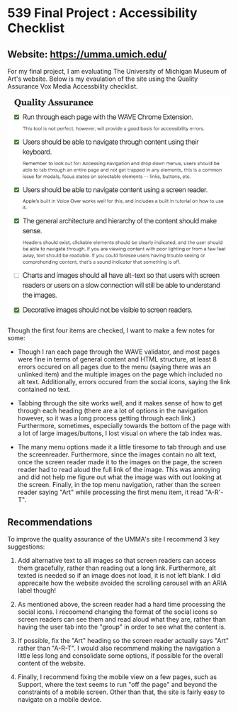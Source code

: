 # 539 Final Project : Accessibility Checklist

## Website: https://umma.umich.edu/

For my final project, I am evaluating The University of Michigan Museum of Art's website. Below is my evaulation of the site using the Quality Assurance Vox Media Accessbility checklist. 

![](checklist.png)

Though the first four items are checked, I want to make a few notes for some:

* Though I ran each page through the WAVE validator, and most pages were fine in terms of general content and HTML structure, at least 8 errors occured on all pages due to the menu (saying there was an unlinked item) and the multiple images on the page which included no alt text. Additionally, errors occured from the social icons, saying the link contained no text.

* Tabbing through the site works well, and it makes sense of how to get through each heading (there are a lot of options in the navigation however, so it was a long process getting through each link.) Furthermore, sometimes, especially towards the bottom of the page with a lot of large images/buttons, I lost visual on where the tab index was. 

* The many menu options made it a little tiresome to tab through and use the screenreader. Furthermore, since the images contain no alt text, once the screen reader made it to the images on the page, the screen reader had to read aloud the full link of the image. This was annoying and did not help me figure out what the image was with out looking at the screen. Finally, in the top menu navigation, rather than the screen reader saying "Art" while processing the first menu item, it read "A-R'-T".


## Recommendations 
To improve the quality assurance of the UMMA's site I recommend 3 key suggestions:

1. Add alternative text to all images so that screen readers can access them gracefully, rather than reading out a long link. Furthermore, alt texted is needed so if an image does not load, it is not left blank. I did apprecaite how the website avoided the scrolling carousel with an ARIA label though! 

2. As mentioned above, the screen reader had a hard time processing the social icons. I recoomend changing the format of the social icons so screen readers can see them and read aloud what they are, rather than having the user tab into the "group" in order to see what the content is. 

3. If possible, fix the "Art" heading so the screen reader actually says "Art" rather than "A-R-T". I would also recommend making the navigation a little less long and consolidate some options, if possible for the overall content of the website.

4. Finally, I recommend fixing the mobile view on a few pages, such as Support, where the text seems to run "off the page" and beyond the constraints of a mobile screen. Other than that, the site is fairly easy to navigate on a mobile device.


